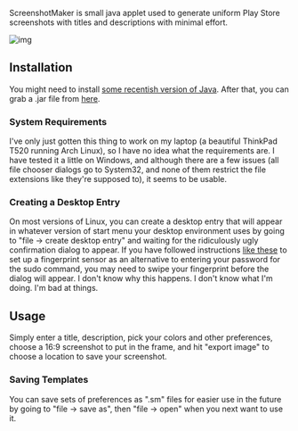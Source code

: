 ScreenshotMaker is small java applet used to generate uniform Play Store screenshots with titles and descriptions with minimal effort.

![img](https://raw.githubusercontent.com/TheAndroidMaster/TheAndroidMaster.github.io/master/images/screenshots/ScreenshotMaker-Main.png)

## Installation

You might need to install [some recentish version of Java](https://java.com/en/download/). After that, you can grab a .jar file from [here](https://github.com/TheAndroidMaster/ScreenshotMaker/releases/).

### System Requirements

I've only just gotten this thing to work on my laptop (a beautiful ThinkPad T520 running Arch Linux), so I have no idea what the requirements are. I have tested it a little on Windows, and although there are a few issues (all file chooser dialogs go to System32, and none of them restrict the file extensions like they're supposed to), it seems to be usable.

### Creating a Desktop Entry

On most versions of Linux, you can create a desktop entry that will appear in whatever version of start menu your desktop environment uses by going to "file -> create desktop entry" and waiting for the ridiculously ugly confirmation dialog to appear. If you have followed instructions [like these](https://wiki.archlinux.org/index.php/fprint) to set up a fingerprint sensor as an alternative to entering your password for the sudo command, you may need to swipe your fingerprint before the dialog will appear. I don't know why this happens. I don't know what I'm doing. I'm bad at things.

## Usage

Simply enter a title, description, pick your colors and other preferences, choose a 16:9 screenshot to put in the frame, and hit "export image" to choose a location to save your screenshot.

### Saving Templates

You can save sets of preferences as ".sm" files for easier use in the future by going to "file -> save as", then "file -> open" when you next want to use it.
